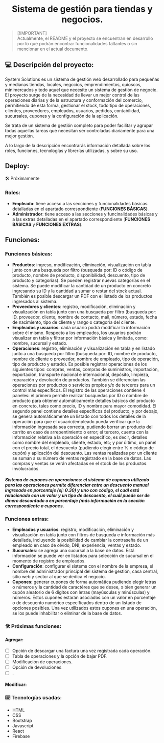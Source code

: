 <h1 align="center"> Sistema de gestión para tiendas y negocios. </h1>

> [!IMPORTANT]\
> Actualmente, el README y el proyecto se encuentran en desarrollo por lo que podrán encontrar funcionalidades faltantes o sin mencionar en el actual documento.

## :computer: Descripción del proyecto:
System Solutions es un sistema de gestión web desarrollado para pequeñas y medianas tiendas, locales, negocios, emprendimientos, quioscos, minimercados y todo aquel que necesite un sistema de gestión de negocio.
El proyecto surge de la necesidad de llevar un mejor control de las operaciones diarias y de la estructura y conformación del comercio, permitiendo de esta forma, gestionar el stock, todo tipo de operaciones, clientes, proveedores, empleados, usuarios, pedidos, contabilidad, sucursales, cupones y la configuración de la aplicación. 

Se trata de un sistema de gestión completo para poder facilitar y agrupar todas aquellas tareas que necesitan ser controladas diariamente para una mejor gestión.

A lo largo de la descripción encontrarás información detallada sobre los roles, funciones, tecnologías y librerías utilizadas, y sobre su uso.

## Deploy:
:hammer_and_wrench: Próximamente 

### Roles:
* **Empleado**: tiene acceso a las secciones y funcionalidades básicas detalladas en el apartado correspondiente (**FUNCIONES BÁSICAS**).
* **Administrador**: tiene acceso a las secciones y funcinalidades básicas y a las extras detalladas en el apartado correspondiente (**FUNCIONES BÁSICAS** y **FUNCIONES EXTRAS**).

## Funciones:
### Funciones básicas:
* **Productos**: ingreso, modificación, eliminación, visualización en tabla junto con una busqueda por filtro (busqueda por: ID o código de producto, nombre de producto, disponibilidad, descuento, tipo de producto y categorías). Se pueden registrar nuevas categorías en el sistema. Se puede modificar la cantidad de un producto en concreto ingresando su ID y la cantidad a sumar o restar del stock actual. También es posible descargar un PDF con el listado de los productos ingresados al sistema. 
* **Proveedores y clientes**: registro, modificación, eliminación y visualización en tabla junto con una busqueda por filtro (busqueda por: ID, proveedor, cliente, nombre de contacto, mail, número, estado, fecha de nacimiento, tipo de cliente y rango o categoría del cliente.
* **Empleados y usuarios**: cada usuario podrá modificar la información sobre él mismo. Respecto a los empleados, los usuarios podrán visualizar en tabla y filtrar por información básica y limitada, como: nombre, sucursal y estado.
* **Operaciones**: registro, eliminación y visualización en tabla y en listado junto a una busqueda por filtro (busqueda por: ID, nombre de producto, nombre de cliente o proveedor, nombre de empleado, tipo de operación, tipo de producto y estado). Es posible registrar operaciones de los siguientes tipos: compras, ventas, compras de suministros, importación, exportación, transporte nacional e internacional, depósito, limpieza, reparación y devolución de productos. También se diferencian las operaciones por productos o servicios propios y/o de terceros para un control más específicos. El registro de las operaciones contiene 4 paneles: el primero permite realizar busquedas por ID o nombre de producto para obtener automáticamente detalles básicos del producto en concreto, tales como precio, ID y nombre para mayor comodidad. El segundo panel contiene detalles específicos del producto, y por debajo, se genera automáticamente un listado con todos los detalles de la operación para que el usuario/empleado pueda verificar que la información ingresada sea correcta, pudiendo borrar un producto del carrito en caso de arrepentimiento o error; el tercero, cuenta con la información relativa a la operación en específico, es decir, detalles como nombre del empleado, cliente, estado, etc; y por último, un panel con el precio total, el descuento (pudiendo elegir entre % o código de cupón) y aplicación del descuento. Las ventas realizadas por un cliente se suman a su número de ventas registrado en la base de datos. Las compras y ventas se verán afectadas en el stock de los productos involucrados.
##### Sistema de cupones en operaciones: el sistema de cupones utilizado para las operaciones permite diferenciar entre un descuento manual ingresado en porcentaje (ej: 0.30) y uno con código, el cuál está relacionado con un valor y un tipo de descuento, el cuál puede ser de dinero descontado o en porcentaje (más información en la sección correspondiente a **cupones**.


### Funciones extras:
* **Empleados y usuarios**: registro, modificación, eliminación y visualización en tabla junto con filtros de busqueda e información más detallada, incluyendo la posibilidad de cambiar la contraseña de un empleado en caso de olvido, DNI, experiencia, ventas y estado.
* **Sucursales**: se agrega una sucursal a la base de datos. Está información se puede ver en listados para selección de sucursal en el momento de registro de empleados.
* **Configuración**: configurar el sistema con el nombre de la empresa, el nombre del administrador principal del sistema de gestión, casa central, sitio web y sector al que se dedica el negocio.
* **Cupones**: generar cupones de forma automática pudiendo elegir letras o números y la cantidad de caractéres que se desee, o bien generar un cupón aleatorio de 6 dígitos con letras (mayúsculas y minúsculas) y números. Estos cupones estarán asociados con un valor en porcentaje o de descuento numérico específicados dentro de un listado de opciones posibles. Una vez utilizados estos cupones en una operación, se los puede inhabilitar o eliminar de la base de datos.


### :hammer_and_wrench: Próximas funciones:
#### Agregar:
- [ ] Opción de descargar una factura una vez registrada cada operación.
- [ ] Tabla de operaciones y la opción de bajar PDF.
- [ ] Modificación de operaciones.
- [ ] Opción de devoluciones.
- [ ] .
#### Modificar:


### :keyboard: Tecnologías usadas:
* HTML
* CSS
* Bootstrap
* Javascript
* React
* Firebase
